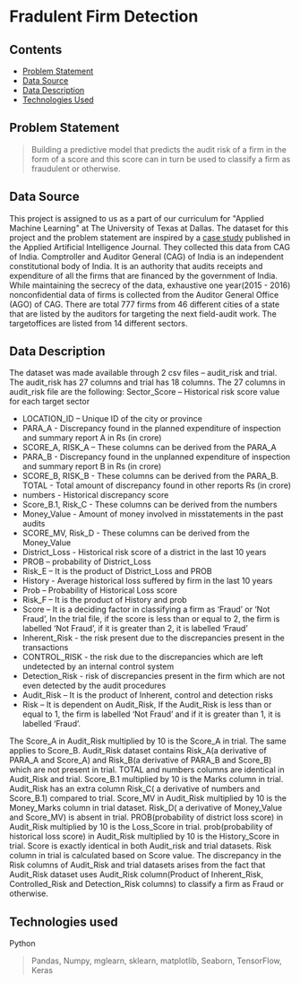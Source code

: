 # Fradulent Firm Detection

## Contents
* [Problem Statement](#problem-statement)
* [Data Source](#data-source)
* [Data Description](#data-description)
* [Technologies Used](#technologies-used)


## Problem Statement
> Building a predictive model that predicts the audit risk of a firm in the form of a score and this score can in turn be used to classify a firm as fraudulent or otherwise.

## Data Source
This project is assigned to us as a part of our curriculum for "Applied Machine Learning" at The University of Texas at Dallas. The dataset for this project and the
problem statement are inspired by a [case study](https://www.tandfonline.com/doi/full/10.1080/08839514.2018.1451032) published in the Applied Artificial Intelligence Journal.
They collected this data from CAG of India. Comptroller and Auditor General (CAG) of India is an independent constitutional
body of India. It is an authority that audits receipts and expenditure
of all the firms that are financed by the government of India. While maintaining
the secrecy of the data, exhaustive one year(2015 - 2016) nonconfidential data of firms is collected from the Auditor General Office (AGO) of CAG. There are total 777 firms from 46 different cities of a state that are
listed by the auditors for targeting the next field-audit work. The targetoffices
are listed from 14 different sectors.

## Data Description
The dataset was made available through 2 csv files – audit_risk and trial. The audit_risk has 27 columns and trial has 18 columns. The 27 columns in audit_risk file are the following: 
Sector_Score – Historical risk score value for each target sector
* LOCATION_ID – Unique ID of the city or province
* PARA_A - Discrepancy found in the planned expenditure of inspection and summary report A in Rs (in crore)
* SCORE_A, RISK_A – These columns can be derived from the PARA_A
* PARA_B - Discrepancy found in the unplanned expenditure of inspection and summary report B in Rs (in crore)
* SCORE_B, RISK_B - These columns can be derived from the PARA_B. TOTAL - Total amount of discrepancy found in other reports Rs (in crore)
* numbers - Historical discrepancy score
* Score_B.1, Risk_C - These columns can be derived from the numbers
* Money_Value - Amount of money involved in misstatements in the past audits
* SCORE_MV, Risk_D - These columns can be derived from the Money_Value
* District_Loss - Historical risk score of a district in the last 10 years
* PROB – probability of District_Loss
* Risk_E – It is the product of District_Loss and PROB
* History - Average historical loss suffered by firm in the last 10 years
* Prob – Probability of Historical Loss score
* Risk_F – It is the product of History and prob
* Score – It is a deciding factor in classifying a firm as ‘Fraud’ or ‘Not Fraud’, In the trial file, if the score is less than or equal to 2, the firm is labelled ‘Not Fraud’, if it is greater than 2, it is labelled ‘Fraud’
* Inherent_Risk - the risk present due to the discrepancies present in the transactions
* CONTROL_RISK - the risk due to the discrepancies which are left undetected by an internal control system
* Detection_Risk - risk of discrepancies present in the firm which are not even detected by the audit procedures
* Audit_Risk – It is the product of Inherent, control and detection risks
* Risk – It is dependent on Audit_Risk, If the Audit_Risk is less than or equal to 1, the firm is labelled ‘Not Fraud’ and if it is greater than 1, it is labelled ‘Fraud’.

The Score_A in Audit_Risk multiplied by 10 is the Score_A in trial. The same applies to Score_B. Audit_Risk dataset contains Risk_A(a derivative of PARA_A and Score_A) and Risk_B(a derivative of PARA_B and Score_B) which are not present in trial. TOTAL and numbers columns are identical in Audit_Risk and trial. Score_B.1 multiplied by 10 is the Marks column in trial. Audit_Risk has an extra column Risk_C( a derivative of numbers and Score_B.1) compared to trial. Score_MV in Audit_Risk multiplied by 10 is the Money_Marks column in trial dataset. Risk_D( a derivative of Money_Value and Score_MV) is absent in trial. PROB(probability of district loss score) in Audit_Risk multiplied by 10 is the Loss_Score in trial. prob(probability of historical loss score) in Audit_Risk multiplied by 10 is the History_Score in trial. Score is exactly identical in both Audit_risk and trial datasets. Risk column in trial is calculated based on Score value. The discrepancy in the Risk columns of Audit_Risk and trial datasets arises from the fact that Audit_Risk dataset uses Audit_Risk column(Product of Inherent_Risk, Controlled_Risk and Detection_Risk columns) to classify a firm as Fraud or otherwise.

## Technologies used
Python
> Pandas, Numpy, mglearn, sklearn, matplotlib, Seaborn, TensorFlow, Keras
